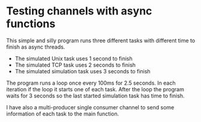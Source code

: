 # Testing channels with async functions

This simple and silly program runs three different tasks with different time to finish as async threads. 

* The simulated Unix task uses 1 second to finish
* The simulated TCP task uses 2 seconds to finish
* The simulated simulation task uses 3 seconds to finish

The program runs a loop once every 100ms for 2.5 seconds. In each iteration if the loop it starts one of each task.
After the loop the program waits for 3 seconds so the last started simulation task has time to finish.

I have also a multi-producer single consumer channel to send some information of each task to the main function.